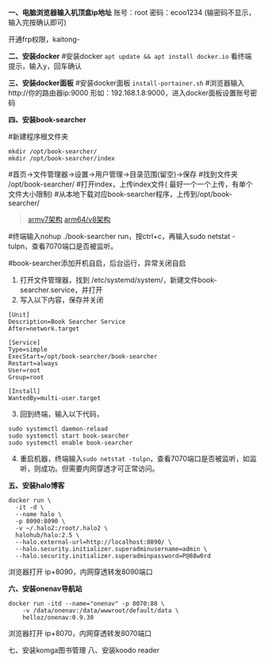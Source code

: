 **一、电脑浏览器输入机顶盒ip地址**
账号：root
密码：ecoo1234 (输密码不显示，输入完按确认即可)

开通frp权限，kaitong-

**二、安装docker**
#安装docker
`apt update && apt install docker.io`
看终端提示，输入y，回车确认

**三、安装docker面板**
#安装docker面板
`install-portainer.sh`
#浏览器输入 http://你的路由器ip:9000
形如：192.168.1.8:9000，进入docker面板设置账号密码

**四、安装book-searcher**

#新建程序根文件夹
```
mkdir /opt/book-searcher/
mkdir /opt/book-searcher/index
```
#首页→文件管理器→设置→用户管理→目录范围(留空)→保存
#找到文件夹 /opt/book-searcher/
#打开index，上传index文件( 最好一个一个上传，有单个文件大小限制)
#从本地下载对应book-searcher程序，上传到/opt/book-searcher/

> [armv7架构](https://github.com/bigmouse0001/book-searcher/releases/download/0.9.1.1/book-searcher-armv7-unknown-linux-gnueabihf.tar.gz)
> [arm64/v8架构](https://github.com/bigmouse0001/book-searcher/releases/download/0.9.1.1/book-searcher-aarch64-unknown-linux-musl.tar.gz)

#终端输入nohup ./book-searcher run，按ctrl+c，再输入sudo netstat -tulpn，查看7070端口是否被监听。

#book-searcher添加开机自启，后台运行，异常关闭自启
1. 打开文件管理器，找到 /etc/systemd/system/，新建文件book-searcher.service，并打开
2. 写入以下内容，保存并关闭
```
[Unit]
Description=Book Searcher Service
After=network.target

[Service]
Type=simple
ExecStart=/opt/book-searcher/book-searcher
Restart=always
User=root
Group=root

[Install]
WantedBy=multi-user.target

```
3. 回到终端，输入以下代码，
```
sudo systemctl daemon-reload
sudo systemctl start book-searcher
sudo systemctl enable book-searcher
```
4. 重启机器，终端输入`sudo netstat -tulpn`，查看7070端口是否被监听，如监听，则成功。但需要内网穿透才可正常访问。


**五、安装halo博客**
```
docker run \
  -it -d \
  --name halo \
  -p 8090:8090 \
  -v ~/.halo2:/root/.halo2 \
  halohub/halo:2.5 \
  --halo.external-url=http://localhost:8090/ \
  --halo.security.initializer.superadminusername=admin \
  --halo.security.initializer.superadminpassword=P@88w0rd
```
浏览器打开 ip+8090，内网穿透转发8090端口

**六、安装onenav导航站**

```
docker run -itd --name="onenav" -p 8070:80 \
    -v /data/onenav:/data/wwwroot/default/data \
    helloz/onenav:0.9.30
```
浏览器打开 ip+8070，内网穿透转发8070端口

七、安装komga图书管理
八、安装koodo reader
